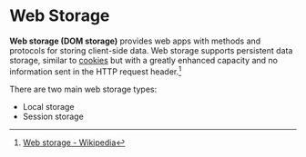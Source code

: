 # Web Storage
**Web storage (DOM storage)** provides web apps with methods and protocols for storing client-side data. Web storage supports persistent data storage, similar to [cookies](HTTP%20Cookies.md) but with a greatly enhanced capacity and no information sent in the HTTP request header.[^wiki]

There are two main web storage types:
- Local storage
- Session storage

[^wiki]: [Web storage - Wikipedia](https://en.wikipedia.org/wiki/Web_storage)